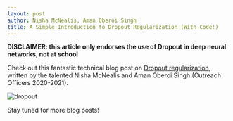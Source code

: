 ```yaml
---
layout: post
author: Nisha McNealis, Aman Oberoi Singh
title: A Simple Introduction to Dropout Regularization (With Code!)
---
```


**DISCLAIMER: this article only endorses the use of Dropout in deep neural networks, not at school**

Check out this fantastic technical blog post on [Dropout regularization](https://medium.com/@nisha.mcnealis/a-simple-introduction-to-dropout-regularization-with-code-5279489dda1e), written by the talented Nisha McNealis and Aman Oberoi Singh (Outreach Officers 2020-2021). 

![dropout](https://miro.medium.com/max/1000/0*AyXXu6Fd8jigIc_M)

Stay tuned for more blog posts! 

